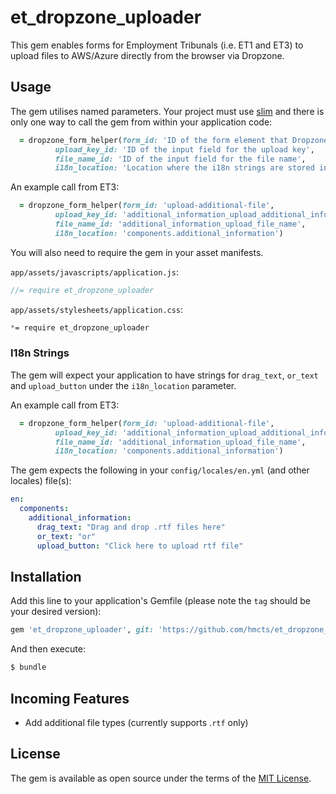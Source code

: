 # et_dropzone_uploader
This gem enables forms for Employment Tribunals (i.e. ET1 and ET3) to upload files to AWS/Azure directly from the browser via Dropzone.

## Usage
The gem utilises named parameters. Your project must use [slim](https://github.com/slim-template/slim) and
there is only one way to call the gem from within your application code:

```ruby
  = dropzone_form_helper(form_id: 'ID of the form element that Dropzone is acting on',
          upload_key_id: 'ID of the input field for the upload key',
          file_name_id: 'ID of the input field for the file name',
          i18n_location: 'Location where the i18n strings are stored in your locales file')
```

An example call from ET3:

```ruby
  = dropzone_form_helper(form_id: 'upload-additional-file',
          upload_key_id: 'additional_information_upload_additional_information',
          file_name_id: 'additional_information_upload_file_name',
          i18n_location: 'components.additional_information')
```

You will also need to require the gem in your asset manifests.

`app/assets/javascripts/application.js`:

```javascript
//= require et_dropzone_uploader

```

`app/assets/stylesheets/application.css`:

```css
*= require et_dropzone_uploader 
```
### I18n Strings

The gem will expect your application to have strings for `drag_text`, `or_text` and `upload_button` under the `i18n_location` parameter.

An example call from ET3:

```ruby
  = dropzone_form_helper(form_id: 'upload-additional-file',
          upload_key_id: 'additional_information_upload_additional_information',
          file_name_id: 'additional_information_upload_file_name',
          i18n_location: 'components.additional_information')
```

The gem expects the following in your `config/locales/en.yml` (and other locales) file(s):

```yml
en:
  components:
    additional_information:
      drag_text: "Drag and drop .rtf files here"
      or_text: "or"
      upload_button: "Click here to upload rtf file"
```

## Installation
Add this line to your application's Gemfile (please note the `tag` should be your desired version):

```ruby
gem 'et_dropzone_uploader', git: 'https://github.com/hmcts/et_dropzone_uploader.git', tag: 'v0.2.0'
```

And then execute:
```bash
$ bundle
```

## Incoming Features

* Add additional file types (currently supports .`rtf` only)

## License
The gem is available as open source under the terms of the [MIT License](https://opensource.org/licenses/MIT).
